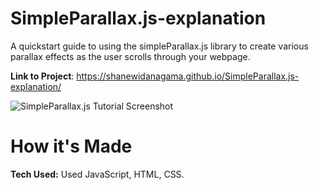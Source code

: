 # SimpleParallax.js-explanation

A quickstart guide to using the simpleParallax.js library to create various parallax effects as the user scrolls through your webpage.

**Link to Project**: https://shanewidanagama.github.io/SimpleParallax.js-explanation/

![SimpleParallax.js Tutorial Screenshot](https://user-images.githubusercontent.com/46659817/234705001-fbb64dcb-5ff0-4075-bf3e-2b14b24dfdf5.png)

# How it's Made
**Tech Used:** Used JavaScript, HTML, CSS.


